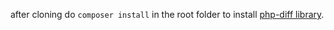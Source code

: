 after cloning do `composer install` in the root folder to install [php-diff library](https://github.com/jfcherng/php-diff).
